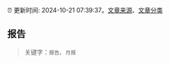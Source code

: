 :alarm_clock: 更新时间: 2024-10-21 07:39:37。[文章来源](/README.md)、[文章分类](/TAGS.md)

## 报告


> 关键字：`报告`、`月报`



